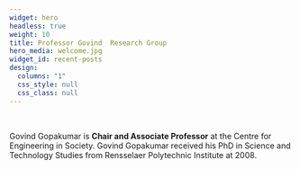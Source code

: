 ```yaml
---
widget: hero
headless: true
weight: 10
title: Professor Govind  Research Group
hero_media: welcome.jpg
widget_id: recent-posts
design:
  columns: "1"
  css_style: null
  css_class: null
---
```

<br>

Govind Gopakumar is **Chair and Associate Professor** at the Centre for Engineering in Society. Govind Gopakumar received his PhD in Science and Technology Studies from Rensselaer Polytechnic Institute at 2008.